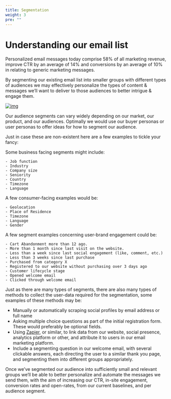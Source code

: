 ```yaml
---
title: Segmentation
weight: 3
pre: ""
---
```


# Understanding our email list

Personalized email messages today comprise 58% of all marketing revenue, improve CTR by an average of 14% and conversions by an average of 10% in relating to generic marketing messages.

By segmenting our existing email list into smaller groups with different types of audiences we may effectively personalize the types of content & messages we’ll want to deliver to those audiences to better intrigue & engage them.

[![img](/assets/email/image2.png)](https://www.skidmore.edu/webhelp/informz/uploads/Informz_Benchmark-Report_2015.pdf)

Our audience segments can vary widely depending on our market, our product, and our audiences. Optimally we would use our buyer personas or user personas to offer ideas for how to segment our audience.

Just in case these are non-existent here are a few examples to tickle your fancy:

Some business facing segments might include:
```
- Job function
- Industry
- Company size
- Seniority
- Country
- Timezone
- Language
```
A few consumer-facing examples would be:
```
- Geolocation
- Place of Residence
- Timezone
- Language
- Gender
```
A few segment examples concerning user-brand engagement could be:
```
- Cart Abandonment more than 12 ago.
- More than 1 month since last visit on the website.
- Less than a week since last social engagement (like, comment, etc.)
- Less than 3 weeks since last purchase
- Purchased from category X
- Registered to our website without purchasing over 3 days ago
- Customer lifecycle stage
- Opened welcome email
- Clicked through welcome email
```
Just as there are many types of segments, there are also many types of methods to collect the user-data required for the segmentation, some examples of these methods may be:

- Manually or automatically scraping social profiles by email address or full name
- Asking multiple choice questions as part of the initial registration form. These would preferably be optional fields.
- Using [Zapier](zapier.com), or similar, to link data from our website, social presence, analytics platform or other, and attribute it to users in our email marketing platform.
- Include a segmenting question in our welcome email, with several clickable answers, each directing the user to a similar thank you page, and segmenting them into different groups appropriately.

Once we’ve segmented our audience into sufficiently small and relevant groups we’ll be able to better personalize and automate the messages we send them, with the aim of increasing our CTR, in-site engagement, conversion rates and open-rates, from our current baselines, and per audience segment.
